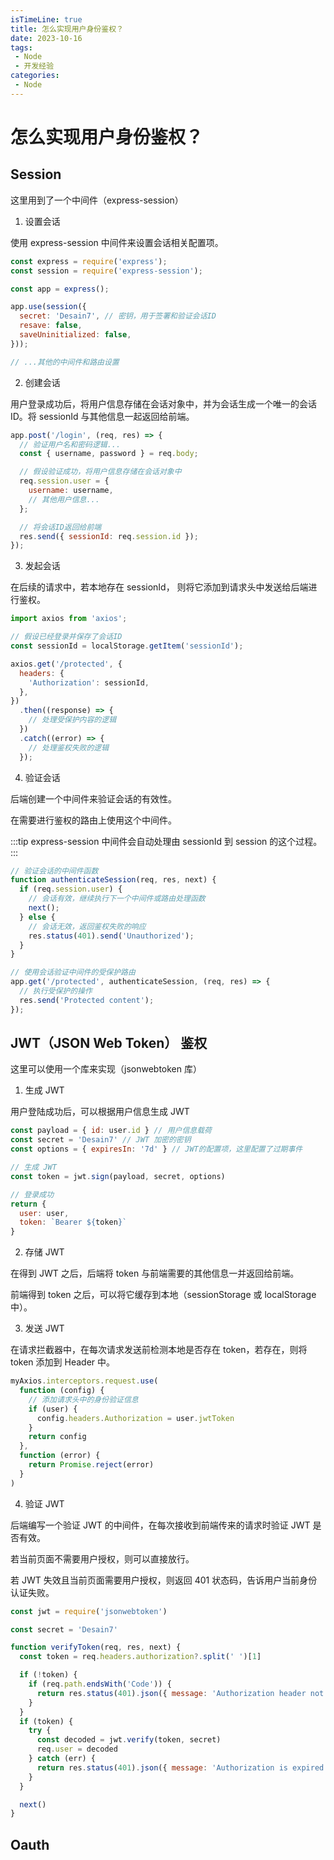 ```yaml
---
isTimeLine: true
title: 怎么实现用户身份鉴权？
date: 2023-10-16
tags:
 - Node
 - 开发经验
categories:
 - Node
---
```


# 怎么实现用户身份鉴权？

## Session

这里用到了一个中间件（express-session）

1. 设置会话

使用 express-session 中间件来设置会话相关配置项。

```js
const express = require('express');
const session = require('express-session');

const app = express();

app.use(session({
  secret: 'Desain7', // 密钥，用于签署和验证会话ID
  resave: false,
  saveUninitialized: false,
}));

// ...其他的中间件和路由设置
```

2. 创建会话

用户登录成功后，将用户信息存储在会话对象中，并为会话生成一个唯一的会话ID。将 sessionId 与其他信息一起返回给前端。

```js
app.post('/login', (req, res) => {
  // 验证用户名和密码逻辑...
  const { username, password } = req.body;

  // 假设验证成功，将用户信息存储在会话对象中
  req.session.user = {
    username: username,
    // 其他用户信息...
  };

  // 将会话ID返回给前端
  res.send({ sessionId: req.session.id });
});
```



3. 发起会话

在后续的请求中，若本地存在 sessionId， 则将它添加到请求头中发送给后端进行鉴权。

```js
import axios from 'axios';

// 假设已经登录并保存了会话ID
const sessionId = localStorage.getItem('sessionId');

axios.get('/protected', {
  headers: {
    'Authorization': sessionId,
  },
})
  .then((response) => {
    // 处理受保护内容的逻辑
  })
  .catch((error) => {
    // 处理鉴权失败的逻辑
  });
  ```

4. 验证会话

后端创建一个中间件来验证会话的有效性。

在需要进行鉴权的路由上使用这个中间件。

:::tip
express-session 中间件会自动处理由 sessionId 到 session 的这个过程。
:::

```js
// 验证会话的中间件函数
function authenticateSession(req, res, next) {
  if (req.session.user) {
    // 会话有效，继续执行下一个中间件或路由处理函数
    next();
  } else {
    // 会话无效，返回鉴权失败的响应
    res.status(401).send('Unauthorized');
  }
}

// 使用会话验证中间件的受保护路由
app.get('/protected', authenticateSession, (req, res) => {
  // 执行受保护的操作
  res.send('Protected content');
});
```




## JWT（JSON Web Token） 鉴权

这里可以使用一个库来实现（jsonwebtoken 库）

1. 生成 JWT

用户登陆成功后，可以根据用户信息生成 JWT

```js
const payload = { id: user.id } // 用户信息载荷
const secret = 'Desain7' // JWT 加密的密钥
const options = { expiresIn: '7d' } // JWT的配置项，这里配置了过期事件

// 生成 JWT
const token = jwt.sign(payload, secret, options)

// 登录成功
return {
  user: user,
  token: `Bearer ${token}`
}
```

2. 存储 JWT

在得到 JWT 之后，后端将 token 与前端需要的其他信息一并返回给前端。

前端得到 token 之后，可以将它缓存到本地（sessionStorage 或 localStorage 中）。

3. 发送 JWT

在请求拦截器中，在每次请求发送前检测本地是否存在 token，若存在，则将 token 添加到 Header 中。


```js
myAxios.interceptors.request.use(
  function (config) {
    // 添加请求头中的身份验证信息
    if (user) {
      config.headers.Authorization = user.jwtToken
    }
    return config
  },
  function (error) {
    return Promise.reject(error)
  }
)
```

4. 验证 JWT

后端编写一个验证 JWT 的中间件，在每次接收到前端传来的请求时验证 JWT 是否有效。

若当前页面不需要用户授权，则可以直接放行。

若 JWT 失效且当前页面需要用户授权，则返回 401 状态码，告诉用户当前身份认证失败。

```js
const jwt = require('jsonwebtoken')

const secret = 'Desain7'

function verifyToken(req, res, next) {
  const token = req.headers.authorization?.split(' ')[1]

  if (!token) {
    if (req.path.endsWith('Code')) {
      return res.status(401).json({ message: 'Authorization header not found' })
    }
  }
  if (token) {
    try {
      const decoded = jwt.verify(token, secret)
      req.user = decoded
    } catch (err) {
      return res.status(401).json({ message: 'Authorization is expired' })
    }
  }

  next()
}
```

## Oauth
